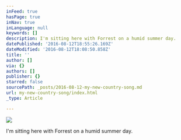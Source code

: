 ```yaml
---
inFeed: true
hasPage: true
inNav: true
inLanguage: null
keywords: []
description: I'm sitting here with Forrest on a humid summer day.
datePublished: '2016-08-12T18:55:26.169Z'
dateModified: '2016-08-12T18:08:50.858Z'
title: ''
author: []
via: {}
authors: []
publisher: {}
starred: false
sourcePath: _posts/2016-08-12-my-new-country-song.md
url: my-new-country-song/index.html
_type: Article

---
```

![](https://the-grid-user-content.s3-us-west-2.amazonaws.com/553dac76-86ff-40f9-a6f0-a56b7540c67e.jpg)

I'm sitting here with Forrest on a humid summer day.